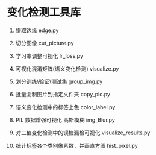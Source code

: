# 变化检测工具库
1. 提取边缘 edge.py

2. 切分图像 cut_picture.py

3. 学习率调整可视化 lr_loss.py

4. 可视化混淆矩阵(语义变化检测) visualize.py

5. 划分训练\验证\测试集 group_img.py

6. 批量复制图片到指定文件夹 copy_pic.py

7.  语义变化检测中的标签上色 color_label.py

8. PIL 数据增强可视化 高斯模糊 img_Blur.py

9. 对二值变化检测中的误检漏检可视化 visualize_results.py

10. 统计标签各个类别像素数，并画直方图 hist_pixel.py
